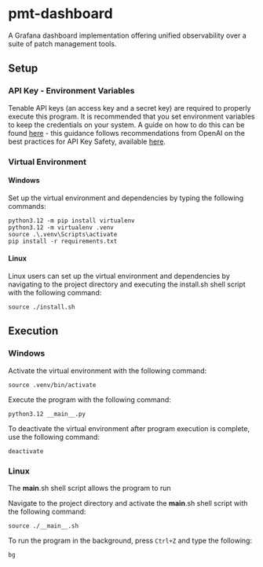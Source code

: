 # pmt-dashboard
A Grafana dashboard implementation offering unified observability over a suite of patch management tools. 

## Setup

### API Key - Environment Variables

Tenable API keys (an access key and a secret key) are required to properly execute this program. It is recommended that you set environment variables to keep the credentials on your system. A guide on how to do this can be found [here](ENV.md) - this guidance follows recommendations from OpenAI on the best practices for API Key Safety, available [here](https://help.openai.com/en/articles/5112595-best-practices-for-api-key-safety).

### Virtual Environment

#### Windows

Set up the virtual environment and dependencies by typing the following commands:

```
python3.12 -m pip install virtualenv
python3.12 -m virtualenv .venv
source .\.venv\Scripts\activate
pip install -r requirements.txt
```

#### Linux

Linux users can set up the virtual environment and dependencies by navigating to the project directory and executing the install.sh shell script with the following command:

```
source ./install.sh
```

## Execution

### Windows

Activate the virtual environment with the following command:

```
source .venv/bin/activate
```

Execute the program with the following command:

```
python3.12 __main__.py
```

To deactivate the virtual environment after program execution is complete, use the following command:

```
deactivate
```

### Linux

The __main__.sh shell script allows the program to run 

Navigate to the project directory and activate the __main__.sh shell script with the following command:

```
source ./__main__.sh
```

To run the program in the background, press `Ctrl+Z` and type the following:

```
bg
```